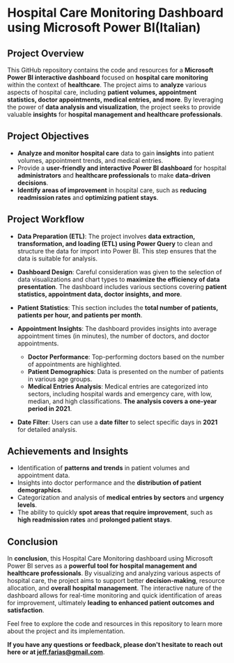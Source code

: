 # Hospital Care Monitoring Dashboard using Microsoft Power BI(Italian)

## Project Overview

This GitHub repository contains the code and resources for a **Microsoft Power BI interactive dashboard** focused on **hospital care monitoring** within the context of **healthcare**. The project aims to **analyze** various aspects of hospital care, including **patient volumes, appointment statistics, doctor appointments, medical entries, and more**. By leveraging the power of **data analysis and visualization**, the project seeks to provide valuable **insights** for **hospital management and healthcare professionals**.

## Project Objectives

- **Analyze and monitor hospital care** data to gain **insights** into patient volumes, appointment trends, and medical entries.
- Provide a **user-friendly and interactive Power BI dashboard** for hospital **administrators** and **healthcare professionals** to make **data-driven decisions**.
- **Identify areas of improvement** in hospital care, such as **reducing readmission rates** and **optimizing patient stays**.

## Project Workflow

- **Data Preparation (ETL)**: The project involves **data extraction, transformation, and loading (ETL) using Power Query** to clean and structure the data for import into Power BI. This step ensures that the data is suitable for analysis.

- **Dashboard Design**: Careful consideration was given to the selection of data visualizations and chart types to **maximize the efficiency of data presentation**. The dashboard includes various sections covering **patient statistics, appointment data, doctor insights, and more**.

- **Patient Statistics**: This section includes the **total number of patients, patients per hour, and patients per month**.

- **Appointment Insights**: The dashboard provides insights into average appointment times (in minutes), the number of doctors, and doctor appointments.
   - **Doctor Performance**: Top-performing doctors based on the number of appointments are highlighted.
   - **Patient Demographics**: Data is presented on the number of patients in various age groups.
   - **Medical Entries Analysis**: Medical entries are categorized into sectors, including hospital wards and emergency care, with low, median, and high classifications. **The analysis covers a one-year period in 2021**.

- **Date Filter**: Users can use a **date filter** to select specific days in **2021** for detailed analysis.

## Achievements and Insights

- Identification of **patterns and trends** in patient volumes and appointment data.
- Insights into doctor performance and the **distribution of patient demographics**.
- Categorization and analysis of **medical entries by sectors** and **urgency levels**.
- The ability to quickly **spot areas that require improvement**, such as **high readmission rates** and **prolonged patient stays**.

## Conclusion

In **conclusion**, this Hospital Care Monitoring dashboard using Microsoft Power BI serves as a **powerful tool for hospital management and healthcare professionals**. By visualizing and analyzing various aspects of hospital care, the project aims to support better **decision-making**, resource allocation, and **overall hospital management**. The interactive nature of the dashboard allows for real-time monitoring and quick identification of areas for improvement, ultimately **leading to enhanced patient outcomes and satisfaction**.

Feel free to explore the code and resources in this repository to learn more about the project and its implementation. 

**If you have any questions or feedback, please don't hesitate to reach out here or at jeff.farias@gmail.com**.
